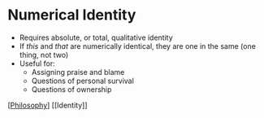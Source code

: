 # Numerical Identity

- Requires absolute, or total, qualitative identity
- If *this* and *that* are numerically identical, they are one in the same (one thing, not two)
- Useful for:
  - Assigning praise and blame
  - Questions of personal survival
  - Questions of ownership

[[Philosophy]] [[Identity]]

[//begin]: # "Autogenerated link references for markdown compatibility"
[philosophy]: philosophy "Philosophy"
[//end]: # "Autogenerated link references"